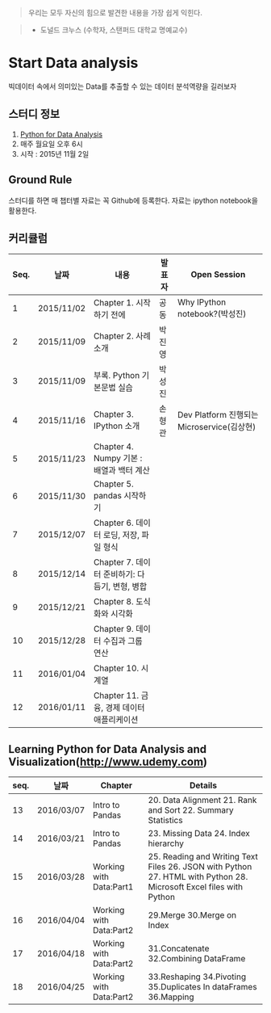 > 우리는 모두 자신의 힘으로 발견한 내용을 가장 쉽게 익힌다.

>   - 도널드 크누스 (수학자, 스탠퍼드 대학교 명예교수)

# Start Data analysis
빅데이터 속에서 의미있는 Data를 추출할 수 있는 데이터 분석역량을 길러보자

## 스터디 정보
1. [Python for Data Analysis](http://shop.oreilly.com/product/0636920023784.do)
2. 매주 월요일 오후 6시
3. 시작 : 2015년 11월 2일

## Ground Rule
스터디를 하면 매 챕터별 자료는 꼭 Github에 등록한다. 자료는 ipython notebook을 활용한다.

## 커리큘럼
Seq.|날짜|내용|발표자|Open Session
---|---|---|---|---
1|2015/11/02|Chapter 1. 시작하기 전에|공동| Why IPython notebook?(박성진)
2|2015/11/09|Chapter 2. 사례 소개|박진영|
3|2015/11/09|부록. Python 기본문법 실습|박성진|
4|2015/11/16|Chapter 3. IPython 소개|손형관|Dev Platform 진행되는 Microservice(김상현)
5|2015/11/23|Chapter 4. Numpy 기본 : 배열과 백터 계산 ||
6|2015/11/30|Chapter 5. pandas 시작하기||
7|2015/12/07|Chapter 6. 데이터 로딩, 저장, 파일 형식||
8|2015/12/14|Chapter 7. 데이터 준비하기: 다듬기, 변형, 병합||
9|2015/12/21|Chapter 8. 도식화와 시각화||
10|2015/12/28|Chapter 9. 데이터 수집과 그룹 연산||
11|2016/01/04|Chapter 10. 시계열||
12|2016/01/11|Chapter 11. 금융, 경제 데이터 애플리케이션||

## Learning Python for Data Analysis and Visualization(http://www.udemy.com)
seq.|날짜|Chapter|Details
---|---|---|---
13|2016/03/07|Intro to Pandas|20. Data Alignment  21. Rank and Sort 22. Summary Statistics
14|2016/03/21|Intro to Pandas|23. Missing Data  24. Index hierarchy
15|2016/03/28|Working with Data:Part1|25. Reading and Writing Text Files 26. JSON with Python  27. HTML with Python  28. Microsoft Excel files with Python       
16|2016/04/04|Working with Data:Part2|29.Merge 30.Merge on Index
17|2016/04/18|Working with Data:Part2|31.Concatenate 32.Combining DataFrame
18|2016/04/25|Working with Data:Part2|33.Reshaping 34.Pivoting 35.Duplicates In dataFrames 36.Mapping